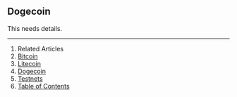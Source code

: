 ## Dogecoin

This needs details.

---

1. Related Articles
2. [Bitcoin](../bitcoin/)
3. [Litecoin](../litecoin/)
4. [Dogecoin](../dogecoin/)
5. [Testnets](../testnets/)
6. [Table of Contents](../../)